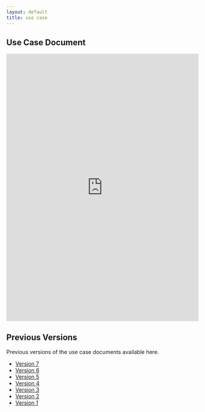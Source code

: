 ```yaml
---
layout: default
title: use case
---
```


## Use Case Document

<iframe src="https://docs.google.com/document/d/1vHC4HrI_eE_jUDeWUbQWWnuwBNDinjKf/edit?usp=sharing&ouid=100595184586638065545&rtpof=true&sd=true" style="width: 100%;height: 700px;border: none;"></iframe>

## Previous Versions

<p>Previous versions of the use case documents available here.</p>

- [Version 7](files/V7_Journalism_UseCase.pdf)
- [Version 6](files/V6_Journalism_UseCase.pdf)
- [Version 5](files/V5_Journalism_UseCase.pdf)
- [Version 4](files/OE9_Journalism_UseCase.pdf)
- [Version 3](files/OE8_Journalism_UseCase.pdf)
- [Version 2](files/OE5_Journalism_UseCase.pdf)
- [Version 1](files/OE4_Journalism_UseCase.pdf)
